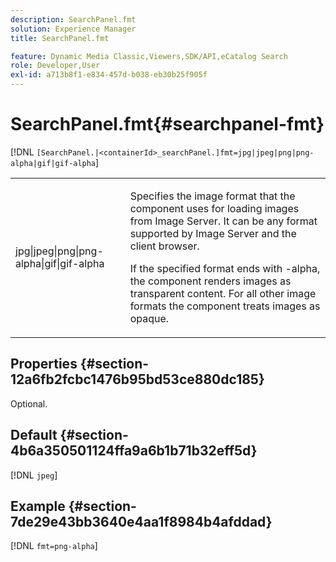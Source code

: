 ```yaml
---
description: SearchPanel.fmt
solution: Experience Manager
title: SearchPanel.fmt

feature: Dynamic Media Classic,Viewers,SDK/API,eCatalog Search
role: Developer,User
exl-id: a713b8f1-e834-457d-b038-eb30b25f905f
---
```

# SearchPanel.fmt{#searchpanel-fmt}

 [!DNL `[SearchPanel.|<containerId>_searchPanel.]fmt=jpg|jpeg|png|png-alpha|gif|gif-alpha`]

<table id="table_8629FDB399124A57B8026E46687D0BC2"> 
 <tbody> 
  <tr> 
   <td colname="col1"> <p> <span class="codeph"> jpg|jpeg|png|png-alpha|gif|gif-alpha</span> </p> </td> 
   <td colname="col2"> <p> Specifies the image format that the component uses for loading images from Image Server. It can be any format supported by Image Server and the client browser. </p> <p>If the specified format ends with <span class="codeph"> -alpha</span>, the component renders images as transparent content. For all other image formats the component treats images as opaque. </p> </td> 
  </tr> 
 </tbody> 
</table>

## Properties {#section-12a6fb2fcbc1476b95bd53ce880dc185}

Optional.

## Default {#section-4b6a350501124ffa9a6b1b71b32eff5d}

[!DNL `jpeg`]

## Example {#section-7de29e43bb3640e4aa1f8984b4afddad}

[!DNL `fmt=png-alpha`]
